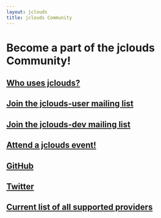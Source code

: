 ```yaml
---
layout: jclouds
title: jclouds Community
---
```


# Become a part of the jclouds Community!

## [Who uses jclouds?](/documentation/reference/apps-that-use-jclouds/)

## [Join the jclouds-user mailing list](http://mail-archives.apache.org/mod_mbox/incubator-jclouds-user/)

## [Join the jclouds-dev mailing list](http://mail-archives.apache.org/mod_mbox/incubator-jclouds-dev/)

## [Attend a jclouds event!](http://www.meetup.com/jclouds/events/calendar/)

## [GitHub](https://github.com/jclouds/jclouds)

## [Twitter](http://twitter.com/jclouds)

## [Current list of all supported providers](/documentation/reference/supported-providers/)
